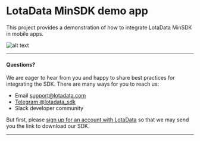 # LotaData MinSDK demo app 

This project provides a demonstration of how to integrate LotaData MinSDK in mobile apps.

![alt text](https://ia601403.us.archive.org/0/items/MinSDKDemoApp/MinSDK-DemoApp.png)

---

#### Questions?

We are eager to hear from you and happy to share best practices for integrating the SDK. There are many ways for you to reach us:
* Email [support@lotadata.com](mailto:support@lotadata.com)
* [Telegram @lotadata_sdk](http://t.me/lotadata_sdk)
* Slack developer community

But first, please [sign up for an account with LotaData](http://platform.lotadata.com/?signup=true) so that we may send you the link to download our SDK.

---


